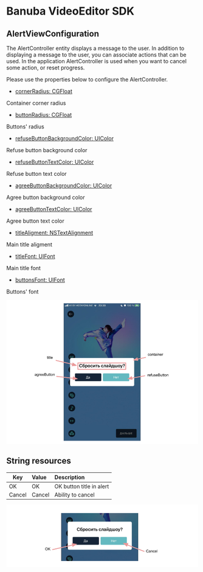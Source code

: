 # Banuba VideoEditor SDK
## AlertViewConfiguration

The AlertController entity displays a message to the user.
In addition to displaying a message to the user, you can associate actions that can be used. In the application AlertController is used when you want to cancel some action, or reset progress.

Please use the properties below to configure the AlertController.

- [cornerRadius: CGFloat](/Example/Example/Extension/AlertViewConfiguration.swift#L7)

Container corner radius

- [buttonRadius: CGFloat](/Example/Example/Extension/AlertViewConfiguration.swift#L8)

Buttons' radius

- [refuseButtonBackgroundColor: UIColor](/Example/Example/Extension/AlertViewConfiguration.swift#L9)

Refuse button background color

- [refuseButtonTextColor: UIColor](/Example/Example/Extension/AlertViewConfiguration.swift#L10)

Refuse button text color

- [agreeButtonBackgroundColor: UIColor](/Example/Example/Extension/AlertViewConfiguration.swift#L11)

Agree button background color

- [agreeButtonTextColor: UIColor](/Example/Example/Extension/AlertViewConfiguration.swift#L12)

Agree button text color

- [titleAligment: NSTextAlignment](/Example/Example/Extension/AlertViewConfiguration.swift#L13)

Main title aligment

- [titleFont: UIFont](/Example/Example/Extension/AlertViewConfiguration.swift#L14)

Main title font

- [buttonsFont: UIFont](/Example/Example/Extension/AlertViewConfiguration.swift#L15)

Buttons' font

![img](screenshots/AlertScreen.png)

## String resources

| Key        |      Value      |   Description |
| ------------- | :----------- | :------------- |
| OK | OK | OK button title in alert
| Cancel | Cancel | Ability to cancel

![img](screenshots/AlertLocalization.png)
